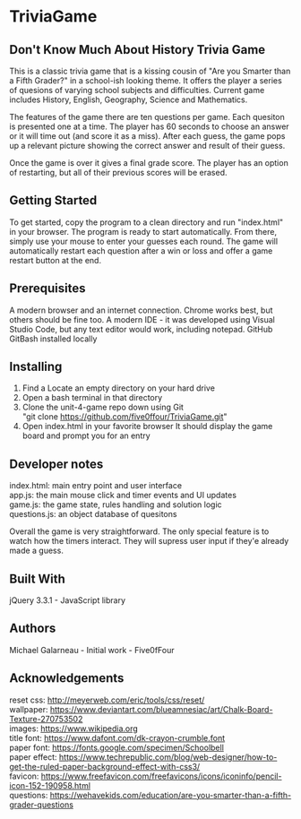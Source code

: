# TriviaGame

## Don't Know Much About History Trivia Game

This is a classic trivia game that is a kissing cousin of "Are you Smarter than a Fifth Grader?" in a school-ish looking theme.  It offers the player a series of quesions of varying school subjects and difficulties.  Current game includes History, English, Geography, Science and Mathematics. 

The features of the game there are ten questions per game.  Each quesiton is presented one at a time.  The player has 60 seconds to choose an answer or it will time out (and score it as a miss).  After each guess, the game pops up a relevant picture showing the correct answer and result of their guess.  

Once the game is over it gives a final grade score.  The player has an option of restarting,  but all of their previous scores will be erased.

## Getting Started
To get started,  copy the program to a clean directory and run "index.html" in your browser.   The program is ready to start automatically.  From there,  simply use your mouse to enter your guesses each round.   The game will automatically restart each question after a win or loss and offer a game restart button at the end.

## Prerequisites
A modern browser and an internet connection.   Chrome works best, but others should be fine too.
A modern IDE - it was developed using Visual Studio Code, but any text editor would work, including notepad.
GitHub 
GitBash installed locally

## Installing
1.  Find a Locate an empty directory on your hard drive
2.  Open a bash terminal in that directory
3.  Clone the unit-4-game repo down using  Git   
         "git clone https://github.com/five0ffour/TriviaGame.git"
4.  Open index.html in your favorite browser
        It should display the game board and prompt you for an entry

## Developer notes
index.html:  main entry point and user interface   
app.js:  the main mouse click and timer events and UI updates      
game.js:   the game state, rules handling and solution logic   
questions.js:  an object database of quesitons             

Overall the game is very straightforward.  The only special feature is to watch how the timers interact.  They will supress user input if they'e already made a guess.

## Built With
jQuery 3.3.1 - JavaScript library  

## Authors
Michael Galarneau - Initial work - Five0fFour

## Acknowledgements
reset css: http://meyerweb.com/eric/tools/css/reset/  
wallpaper:  https://www.deviantart.com/blueamnesiac/art/Chalk-Board-Texture-270753502  
images:  https://www.wikipedia.org  
title font: https://www.dafont.com/dk-crayon-crumble.font  
paper font: https://fonts.google.com/specimen/Schoolbell  
paper effect: https://www.techrepublic.com/blog/web-designer/how-to-get-the-ruled-paper-background-effect-with-css3/  
favicon: https://www.freefavicon.com/freefavicons/icons/iconinfo/pencil-icon-152-190958.html  
questions:  https://wehavekids.com/education/are-you-smarter-than-a-fifth-grader-questions  
